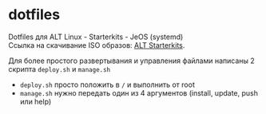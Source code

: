 # dotfiles
Dotfiles для ALT Linux - Starterkits - JeOS (systemd)   
Ссылка на скачивание ISO образов: [ALT Starterkits](https://www.altlinux.org/Starterkits/Download).


Для более простого развертывания и управления файлами написаны 2 скрипта `deploy.sh` и `manage.sh`   
* `deploy.sh` просто положить в `/` и выполнить от root
* `manage.sh` нужно передать один из 4 аргументов (install, update, push или help)

